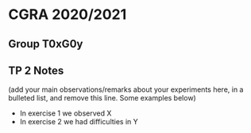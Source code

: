 # CGRA 2020/2021

## Group T0xG0y

## TP 2 Notes

(add your main observations/remarks about your experiments here, in a bulleted list, and remove this line. Some examples below)

- In exercise 1 we observed X
- In exercise 2 we had difficulties in Y
